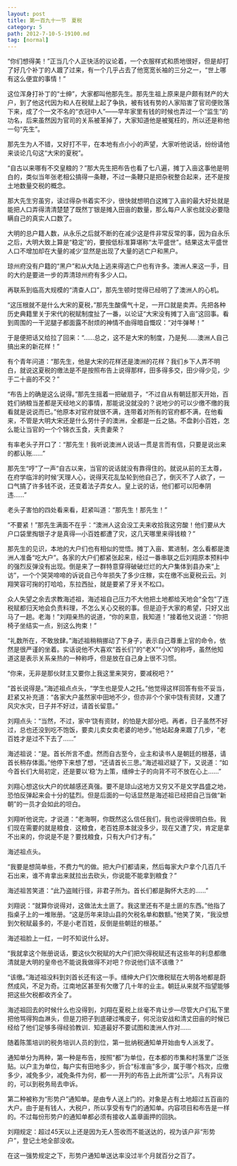 ```yaml
---
layout: post
title: 第一百九十一节　夏税
category: 5
path: 2012-7-10-5-19100.md
tag: [normal]
---
```


“你们想得美！”正当几个人正快活的议论着，一个衣服样式和质地很好，但是却打了好几个补丁的人踱了过来，有一个几乎占去了他宽宽长袖的三分之一，“世上哪有这么便宜的事情！”

这位浑身打补丁的“士绅”，大家都叫他那先生。那先生祖上原来是户颇有财产的大户，到了他这代因为和人在税赋上起了争执，被有钱有势的人家陷害了官司便败落下来，成了个一文不名的“衣冠中人”――早年家里有钱的时候也弄过一个“监生”的功名，后来虽然因为官司的关系被革掉了，大家知道他是被冤枉的，所以还是称他一句“先生”。

那先生为人不错，又好打不平，在本地有点小小的声望，大家听他说话，纷纷请他来谈论几句这“大宋的夏税”。

“自古以来哪有不交皇粮的？”那大先生把布告也看了七八遍，摊丁入亩这事他是明白的，类似当年张老相公搞得一条鞭，不过一条鞭只是把杂税整合起来，还不是按土地数量交税的概念。

那大先生穷虽穷，读过得杂书着实不少，很快就想明白这摊丁入亩的最大好处就是能把人口弄得清清楚楚了既然丁银是摊入田亩的数量，那么每户人家也就没必要隐瞒自己的真实人口数了。

大明的总户籍人数，从永乐之后就不断的在减少这是件非常反常的事，因为自永乐之后，大明大致上算是“稳定”的，要按低标准算堪称“太平盛世”。结果这太平盛世人口不增加却在大量的减少′显然是出现了大量的逃亡户和黑户。

琼州府没有户籍的“黑户”和从大陆上逃来得逃亡户也有许多。澳洲人来这一手，目的大约是要进一步的弄清琼州府有多少人口。

再联系到临高大规模的“清查人口”，那先生顿时觉得已经明了了澳洲人的心机。

“这压根就不是什么大宋的夏税，”那先生酸儒气十足，一开口就是卖弄。先把各种历史典籍里关于宋代的税赋制度扯了一番，以论证“大宋没有摊丁入亩”这回事。看到周围的一干泥腿子都面露不耐烦的神情不由得暗自慨叹：“对牛弹琴！”

于是便把话又给拉了回来：“……总之，这不是大宋的制度，乃是髡……澳洲人自己搞出来的新花样！”

有个青年问道：“那先生，他是大宋的花样还是澳洲的花样？我们乡下人弄不明白，就说这夏税的缴法是不是按照布告上说得那样，田多得多交，田少得少见，少于二十亩的不交？”

“布告上的确是这么说得。”那先生摇着一把破扇子，“不过自从有朝廷那天开始，百姓们纳粮当差都是天经地义的事情，那能说没就没的？说地少的可以少缴不缴的我看就是说说而已。”他原本对官府就很不满，连带着对所有的官府都不满，在他看来，不管是大明大宋还是什么劳什子的澳洲，全都是一丘之貉。不盘剥小百姓，怎么能让当官的一个个锦衣玉食，夫贵妻荣？

有率老头子开口了：“那先生！我听说澳洲人说话一贯是言而有信，只要是说出来的都认账……”

那先生“哼”了一声“自古以来，当官的说话就没有靠得住的。就说从前的王太尊，在府学临泮的时候‘天理人心，说得天花乱坠轮到他自己了，倒灭不了人欲了，一口气搞了许多钱不说，还变着法子弄女人。皇上说的话，他们都可以阳奉阴违……”

老头子害怕的四处看来看，赶紧叫道：“那先生！那先生！”

“不要紧！”那先生满面不在乎：“澳洲人这会没工夫来收拾我这穷酸！他们要从大户口袋里掏银子才是真得―小百姓都遭了灾，这几天哪里来得钱粮？”

那先生的见识，本地的大户们也有相似的觉悟。摊丁入亩、累进制，怎么看都是澳洲人准备“吃大户”。各家的大户们都紧张起来，经过一番串联之后刘翔原本预料中的强烈反弹没有出现。倒是来了一群特意穿得破破烂烂的大户集体到县办来“上访”，一个个哭哭啼啼的诉说自己今年损失了多少庄稼，实在缴不出夏税云云。刘翔笑容可掬的打哈哈，东拉西扯，就是要紧了牙关不松口。

众人失望之余去求教海述祖，海述祖自己压力不大他把土地都给天地会“全包”了连税赋都归天地会负责料理，不怎么关心交税的事。但是迫于大家的希望，只好又出马了一趟。老海！”刘翔亲热的说道，“你的来意，我知道！”接着他又说道：“你把椅子坐结实一点，别这么拘束！”

“礼数所在，不敢放肆。”海述祖稍稍挪动了下身子，表示自己尊重上官的命令，依然是很严谨的坐着。实话说他不大喜欢“首长们”的“老X”“小X”的称呼，虽然他知道这是表示关系亲热的一种称呼，但是放在自己身上很不习惯。

“你来，无非是那伙财主又要你上我这里来哭穷，要减税吧？”

“首长说得是。”海述祖点点头，“学生也是受人之托。”他觉得这样回答有些不妥当，赶紧又补充道：“各家大户虽然家中田地不少，但亦非个个家中饶有资财，又遭了风灾水灾，日子并不好过，请首长留意。”

刘翔点头：“当然，不过，家中‘饶有资财，的怕是大部分吧。再者，日子虽然不好过，总也还没到吃不饱饭，要卖儿卖女卖老婆的地步。”他站起身来踱了几步，“老百姓才是过不下去了……”

海述祖说：“是。首长所言不虚。然而自古至今，业主和读书人是朝廷的根基，请首长稍存体面。”他停下来想了想，“还请首长三思。”海述祖迟疑了下，又说道：“如今首长们大局初定，还是要以‘稳’为上策，缙绅士子的向背不可不放在心上……”

刘翔心想这伙大户的优越感还真强。要不是琼山这地方又穷又不是文学昌盛之地，恐怕反弹起来会十分的猛烈。但是后面的一句话显然是海述祖已经把自己当做“新朝”的一员才会如此的坦白。

刘翔听他说完，才说道：“老海啊，你既然这么信任我们，我也说得很明白些。我们现在需要的就是粮食．这粮食，老百姓原本就没多少，现在又遭了灾，肯定是拿不出来的，你说是不是？要找粮食，只有大户们才有。”

海述祖点头。

“我要是想简单些，不费力气的做。把大户们都请来，然后每家大户拿个几百几千石出来，谁不肯拿出来就拉出去砍头，你说能不能拿到粮食？”

海述祖苦笑道：“此乃盗贼行径，非君子所为。首长们都是胸怀大志的……”

刘翔说：“就算你说得对，这做法太土匪了。我这里还有不是土匪的东西。”他指了指桌子上的一堆账册。“这是历年来琼山县的欠税名单和数额。”他笑了笑，“我没想到欠税赋最多的，不是小老百姓，反倒是些朝廷的根基。”

海述祖脸上一红，一时不知说什么好。

“我就拿这个账册说话，要这伙欠税赋的大户们把欠得税赋还有这些年的利息都缴清就是大明的皇帝也不能说我做得不对吧？你说他们该不该缴？”

“该缴。”海述祖没料到刘首长还有这一手。缙绅大户们欠缴税赋在大明各地都是蔚然成风，不足为奇。江南地区甚至有欠缴了几十年的业主。朝廷从来就不指望能够把这些欠税都收齐全了。

海述祖回去的时候什么也没得到，刘翔在夏税上丝毫不肯让步―尽管大户们私下里把他骂得狗血淋头，但是刀把子到底硬过嘴皮子，何况治安战和清丈田亩的时候已经给了他们足够多得经验教训．知道最好不要试图和澳洲人作对……

随着陈策培训的税务培训人员的到位，第一批纳税通知单开始由专人派发了。

通知单分为两种，第一种是布告，按照“都”为单位，在本都的市集和村落里广泛张贴。以户主为单位，每户实有田地多少，折合“标准亩”多少，属于哪个档次，应缴多少，减免多少，减免条件为何，都一一开列的布告上此所谓“公示”。凡有异议的，可以到税务局去申诉。

第二种被称为“形势户”通知单。是由专人送上门的。对象是占有土地超过五百亩的大户。由于是有钱人，大税户，所以享受有专门的通知单。内容项目和布告是一样的。不过每份形势户的通知单都必须有接收人盖章画押的回执。

刘翔规定：超过45天以上还是因为无人签收而不能送达的，视为该户非“形势户”，登记土地全部没收。

在这一强势规定之下，形势户通知单送达率没过半个月就百分之百了。